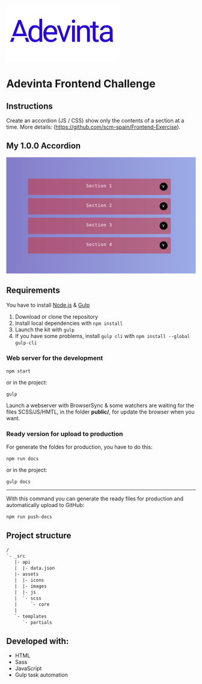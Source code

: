 ![Adevinta](_src/assets/images/adevinta-nuevo-logo.jpg)

# Adevinta Frontend Challenge

## Instructions

Create an accordion (JS / CSS) show only the contents of a section at a time. More details: (https://github.com/scm-spain/Frontend-Exercise).

## My 1.0.0 Accordion

![Accordion](_src/assets/images/accordion-adevinta.png)

## Requirements

You have to install [Node.js](https://nodejs.org/) & [Gulp](https://gulpjs.com)

1. Download or clone the repository
2. Install local dependencies with `npm install`
3. Launch the kit with `gulp`
4. If you have some problems, install `gulp cli` with `npm install --global gulp-cli`

### Web server for the development

```
npm start
```

or in the project:

```
gulp
```

Launch a webserver with BrowserSync & some watchers are waiting for the files SCSS/JS/HMTL, in the folder **public/**, for update the browser when you want.

### Ready version for upload to production

For generate the foldes for production, you have to do this:

```
npm run docs
```

or in the project:

```
gulp docs
```

---

With this command you can generate the ready files for production and automatically upload to GitHub:

```
npm run push-docs
```

## Project structure

```
/
`- _src
   |- api
   |  |- data.json
   |- assets
   |  |- icons
   |  |- images
   |  |- js
   |  `- scss
   |     `- core
   |
   `- templates
      `- partials

```

## Developed with:

- HTML
- Sass
- JavaScript
- Gulp task automation
